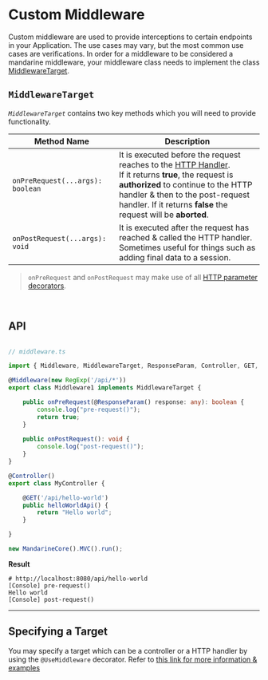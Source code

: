 # Custom Middleware
Custom middleware are used to provide interceptions to certain endpoints in your Application. The use cases may vary, but the most common use cases are verifications.
In order for a middleware to be considered a mandarine middleware, your middleware class needs to implement the class [MiddlewareTarget](https://doc.deno.land/https/raw.githubusercontent.com/mandarineorg/mandarinets/master/main-core/components/middleware-component/middlewareTarget.ts).

## `MiddlewareTarget`
_`MiddlewareTarget`_ contains two key methods which you will need to provide functionality.

| Method Name | Description |
| ----------- | ----------- |
| `onPreRequest(...args): boolean` | It is executed before the request reaches to the [HTTP Handler](/docs/mandarine/http-handlers). <br> If it returns **true**, the request is **authorized** to continue to the HTTP handler & then to the post-request handler. If it returns **false** the request will be **aborted**.
| `onPostRequest(...args): void` | It is executed after the request has reached & called the HTTP handler. <br> Sometimes useful for things such as adding final data to a session.

> `onPreRequest` and `onPostRequest` may make use of all [HTTP parameter decorators](/docs/mandarine/http-handlers).

&nbsp;

## API

```typescript

// middleware.ts

import { Middleware, MiddlewareTarget, ResponseParam, Controller, GET, MandarineCore } from "https://deno.land/x/mandarinets@v2.2.1/mod.ts";

@Middleware(new RegExp('/api/*'))
export class Middleware1 implements MiddlewareTarget {

    public onPreRequest(@ResponseParam() response: any): boolean {
        console.log("pre-request()");
        return true;
    }
    
    public onPostRequest(): void {
        console.log("post-request()");
    }
}

@Controller()
export class MyController {

    @GET('/api/hello-world')
    public helloWorldApi() {
        return "Hello world";
    }

}

new MandarineCore().MVC().run();
```

**Result**

```http request
# http://localhost:8080/api/hello-world
[Console] pre-request()
Hello world
[Console] post-request()
```

------------

## Specifying a Target
You may specify a target which can be a controller or a HTTP handler by using the `@UseMiddleware` decorator. Refer to [this link for more information & examples](/docs/mandarine/use-middleware-decorator)